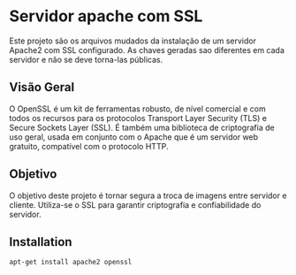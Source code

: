# Servidor apache com SSL

Este projeto são os arquivos mudados da instalação de um servidor Apache2 com SSL configurado. As chaves geradas sao diferentes em cada 
servidor e não se deve torna-las públicas. 

## Visão Geral
O OpenSSL é um kit de ferramentas robusto, de nível comercial e com todos os recursos para os protocolos Transport Layer Security (TLS) e Secure Sockets Layer (SSL). É também uma biblioteca de criptografia de uso geral, usada em conjunto com o Apache que é um servidor web gratuito, compatível com o protocolo HTTP.

## Objetivo

O objetivo deste projeto é tornar segura a troca de imagens entre servidor e cliente. Utiliza-se o SSL para garantir criptografia e confiabilidade do servidor.


## Installation

```bash
apt-get install apache2 openssl
```
